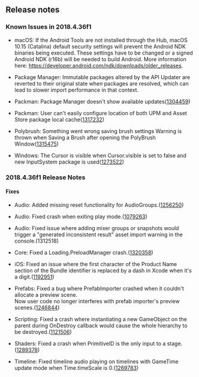 ## Release notes

### Known Issues in 2018.4.36f1

-   macOS: If the Android Tools are not installed through the Hub, macOS 10.15 (Catalina) default security settings will prevent the Android NDK binaries being executed. These settings have to be changed or a signed Android NDK (r16b) will be needed to build Android. More information here: https://developer.android.com/ndk/downloads/older_releases.

-   Package Manager: Immutable packages altered by the API Updater are reverted to their original state when packages are resolved, which can lead to slower import performance in that context.

-   Packman: Package Manager doesn\'t show available updates([1304459](https://issuetracker.unity3d.com/issues/package-manager-doesnt-show-available-updates))

-   Packman: User can\'t easily configure location of both UPM and Asset Store package local cache([1317232](https://issuetracker.unity3d.com/issues/user-cant-easily-configure-location-of-both-upm-and-asset-store-package-local-cache))

-   Polybrush: Something went wrong saving brush settings Warning is thrown when Saving a Brush after opening the PolyBrush Window([1315475](https://issuetracker.unity3d.com/issues/polybrush-something-went-wrong-saving-brush-settings-warning-is-thrown-when-saving-a-brush-after-opening-the-polybrush-window))

-   Windows: The Cursor is visible when Cursor.visible is set to false and new InputSystem package is used([1273522](https://issuetracker.unity3d.com/issues/the-cursor-dot-visible-equals-false-does-not-work-when-inputsystem-package-is-installed))

### 2018.4.36f1 Release Notes

#### Fixes

-   Audio: Added missing reset functionality for AudioGroups.([1256250](https://issuetracker.unity3d.com/issues/audio-reset-does-not-work-for-any-effect-added-in-audio-mixer))

-   Audio: Fixed crash when exiting play mode.([1079263](https://issuetracker.unity3d.com/issues/crash-on-audiosource-stop-when-exiting-play-mode))

-   Audio: Fixed issue where adding mixer groups or snapshots would trigger a \"generated inconsistent result\" asset import warning in the console.(1312518)

-   Core: Fixed a Loading.PreloadManager crash.([1320358](https://issuetracker.unity3d.com/issues/mobile-high-crash-rates-in-loading-dot-preloadmanager))

-   iOS: Fixed an issue where the first character of the Product Name section of the Bundle identifier is replaced by a dash in Xcode when it\'s a digit.([1192951](https://issuetracker.unity3d.com/issues/the-first-character-of-the-product-name-section-of-the-bundle-identifier-is-replaced-by-a-dash-in-xcode-when-its-set-as-a-digit))

-   Prefabs: Fixed a bug where PrefabImporter crashed when it couldn\'t allocate a preview scene.\
    Now user code no longer interferes with prefab importer\'s preview scenes.([1246844](https://issuetracker.unity3d.com/issues/editor-crashes-slash-freezes-when-calling-prefabutility-dot-saveasprefabassetandconnect-function))

-   Scripting: Fixed a crash where instantiating a new GameObject on the parent during OnDestroy callback would cause the whole hierarchy to be destroyed.([1121506](https://issuetracker.unity3d.com/issues/crash-when-instantiating-new-gameobject-with-the-parent-of-the-gameobject-that-is-being-destroyed-and-exiting-play-mode))

-   Shaders: Fixed a crash when PrimitiveID is the only input to a stage.([1289378](https://issuetracker.unity3d.com/issues/internal-error-communicating-with-the-shader-compiler-process-when-sv-primitiveid-is-the-only-input-signature))

-   Timeline: Fixed timeline audio playing on timelines with GameTime update mode when Time.timeScale is 0.([1269783](https://issuetracker.unity3d.com/issues/timeline-audio-is-not-paused-when-setting-audiolistener-dot-pause-to-true))
